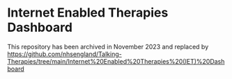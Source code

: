 # Internet Enabled Therapies Dashboard
This repository has been archived in November 2023 and replaced by https://github.com/nhsengland/Talking-Therapies/tree/main/Internet%20Enabled%20Therapies%20(IET)%20Dashboard
